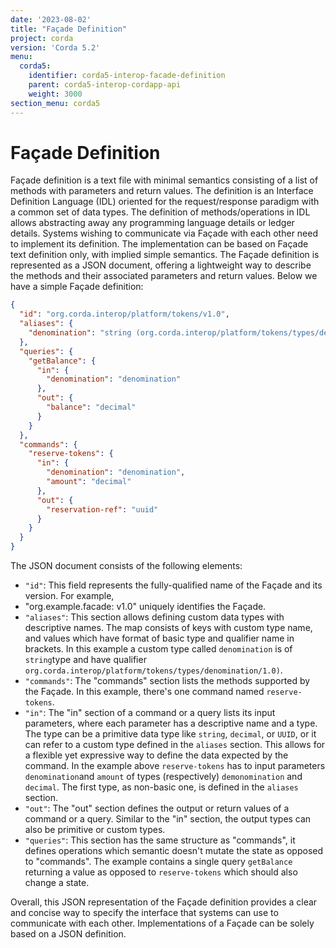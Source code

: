 ```yaml
---
date: '2023-08-02'
title: "Façade Definition"
project: corda
version: 'Corda 5.2'
menu:
  corda5:
    identifier: corda5-interop-facade-definition
    parent: corda5-interop-cordapp-api
    weight: 3000
section_menu: corda5
---
```


# Façade Definition

Façade definition is a text file with minimal semantics consisting of a list of methods with parameters and return
values. The definition is an Interface Definition Language (IDL) oriented for the request/response paradigm with a
common set of data types. The definition of methods/operations in IDL allows abstracting away any programming language
details or ledger details.
Systems wishing to communicate via Façade with each other need to implement its definition. The implementation can be
based on Façade text definition only, with implied simple semantics.
The Façade definition is represented as a JSON document, offering a lightweight way to describe the methods
and their associated parameters and return values. Below we have a simple Façade definition:

```json
{
  "id": "org.corda.interop/platform/tokens/v1.0",
  "aliases": {
    "denomination": "string (org.corda.interop/platform/tokens/types/denomination/1.0)"
  },
  "queries": {
    "getBalance": {
      "in": {
        "denomination": "denomination"
      },
      "out": {
        "balance": "decimal"
      }
    }
  },
  "commands": {
    "reserve-tokens": {
      "in": {
        "denomination": "denomination",
        "amount": "decimal"
      },
      "out": {
        "reservation-ref": "uuid"
      }
    }
  }
}
```

The JSON document consists of the following elements:

- `"id"`: This field represents the fully-qualified name of the Façade and its version. For example,
- "org.example.facade: v1.0" uniquely identifies the Façade.
- `"aliases"`: This section allows defining custom data types with descriptive names. The map consists of keys with
  custom type name, and values which have format of basic type and qualifier name in brackets. In this example a custom type called
  `denomination` is of `string`type and have qualifier `org.corda.interop/platform/tokens/types/denomination/1.0)`.
- `"commands"`: The "commands" section lists the methods supported by the Façade. In this example,
  there's one command named `reserve-tokens`.
- `"in"`: The "in" section of a command or a query lists its input parameters, where each parameter has a descriptive
  name and a type. The type can be a primitive data type like `string`, `decimal`, or `UUID`, or it can refer to a custom
  type defined in the `aliases` section. This allows for a flexible yet expressive way to define the data expected by the
  command. In the example above `reserve-tokens` has to input parameters `denomination`and `amount` of types (respectively)
  `demonomination` and `decimal`. The first type, as non-basic one, is defined in the `aliases` section.
- `"out"`: The "out" section defines the output or return values of a command or a query. Similar to the "in" section,
  the output types can also be primitive or custom types.
- `"queries"`: This section has the same structure as "commands", it defines operations which semantic doesn't mutate
  the state as opposed to "commands". The example contains a single query `getBalance` returning a value as opposed to
  `reserve-tokens` which should also change a state.

Overall, this JSON representation of the Façade definition provides a clear and concise way to specify the interface
that systems can use to communicate with each other.
Implementations of a Façade can be solely based on a JSON definition.
